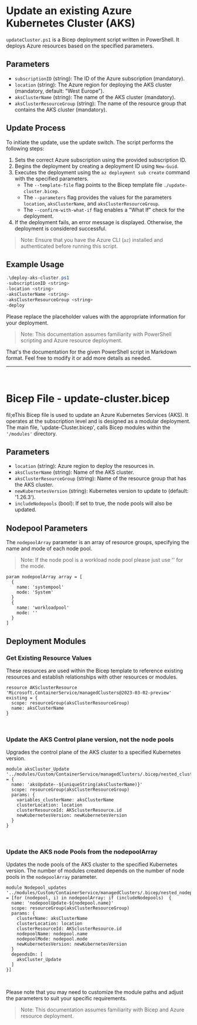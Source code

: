 # Update an existing Azure Kubernetes Cluster (AKS)

`updateCluster.ps1` is a Bicep deployment script written in PowerShell. It deploys Azure resources based on the specified parameters.

## Parameters

- `subscriptionID` (string): The ID of the Azure subscription (mandatory).
- `location` (string): The Azure region for deploying the AKS cluster (mandatory, default: "West Europe").
- `aksClusterName` (string): The name of the AKS cluster (mandatory).
- `aksClusterResourceGroup` (string): The name of the resource group that contains the AKS cluster (mandatory).

## Update Process

To initiate the update, use the update switch. The script performs the following steps:

1. Sets the correct Azure subscription using the provided subscription ID.
2. Begins the deployment by creating a deployment ID using `New-Guid`.
3. Executes the deployment using the `az deployment sub create` command with the specified parameters.
   - The `--template-file` flag points to the Bicep template file `./update-cluster.bicep`.
   - The `--parameters` flag provides the values for the parameters `location`, `aksClusterName`, and `aksClusterResourceGroup`.
   - The `--confirm-with-what-if` flag enables a "What If" check for the deployment.
4. If the deployment fails, an error message is displayed. Otherwise, the deployment is considered successful.

> Note: Ensure that you have the Azure CLI (`az`) installed and authenticated before running this script.

## Example Usage

```powershell
.\deploy-aks-cluster.ps1 
-subscriptionID <string> 
-location <string> 
-aksClusterName <string> 
-aksClusterResourceGroup <string>
-deploy
```

Please replace the placeholder values with the appropriate information for your deployment.

> Note: This documentation assumes familiarity with PowerShell scripting and Azure resource deployment.


That's the documentation for the given PowerShell script in Markdown format. Feel free to modify it or add more details as needed.


<hr>
<br>

# Bicep File - update-cluster.bicep

fil;eThis Bicep file is used to update an Azure Kubernetes Services (AKS). It operates at the subscription level and is designed as a modular deployment. The main file, 'update-Cluster.bicep', calls Bicep modules within the `'/modules'` directory.

## Parameters

- `location` (string): Azure region to deploy the resources in.
- `aksClusterName` (string): Name of the AKS cluster.
- `aksClusterResourceGroup` (string): Name of the resource group that has the AKS cluster.
- `newKubernetesVersion` (string): Kubernetes version to update to (default: '1.26.3').
- `includeNodepools` (bool): If set to true, the node pools will also be updated.

## Nodepool Parameters

The `nodepoolArray` parameter is an array of resource groups, specifying the name and mode of each node pool.
> Note: If the node pool is a workload node pool please just use '' for the mode.
```bicep
param nodepoolArray array = [
  {
    name: 'systempool'
    mode: 'System'
  }
  {
    name: 'workloadpool'
    mode: ''
  }
]
```

## Deployment Modules

### Get Existing Resource Values

These resources are used within the Bicep template to reference existing resources and establish relationships with other resources or modules.

```bicep
resource AKSclusterResource 'Microsoft.ContainerService/managedClusters@2023-03-02-preview' existing = {
  scope: resourceGroup(aksClusterResourceGroup)
  name: aksClusterName
}
```
<br>

### Update the AKS Control plane version, not the node pools
Upgrades the control plane of the AKS cluster to a specified Kubernetes version.

```bicep
module aksCluster_Update '../modules/Custom/ContainerService/managedClusters/.bicep/nested_clusterUpdate.bicep' = {
  name: 'aksUpdate--${uniqueString(aksClusterName)}'
  scope: resourceGroup(aksClusterResourceGroup)
  params: {
    variables_clusterName: aksClusterName
    clusterLocation: location
    clusterResourceId: AKSclusterResource.id
    newKubernetesVersion: newKubernetesVersion
  }
}
```
<br>

### Update the AKS node Pools from the nodepoolArray
Updates the node pools of the AKS cluster to the specified Kubernetes version. The number of modules created depends on the number of node pools in the `nodepoolArray` parameter.

```bicep
module Nodepool_updates '../modules/Custom/ContainerService/managedClusters/.bicep/nested_nodepoolUpdate.bicep' = [for (nodepool, i) in nodepoolArray: if (includeNodepools)  {
  name: 'nodepoolUpdate-${nodepool.name}'
  scope: resourceGroup(aksClusterResourceGroup)
  params: {
    clusterName: aksClusterName
    clusterLocation: location
    clusterResourceId: AKSclusterResource.id
    nodepoolName: nodepool.name
    nodepoolMode: nodepool.mode
    newKubernetesVersion: newKubernetesVersion
  }
  dependsOn: [
    aksCluster_Update
  ]
}]
```

<br>

Please note that you may need to customize the module paths and adjust the parameters to suit your specific requirements.

> Note: This documentation assumes familiarity with Bicep and Azure resource deployment.
